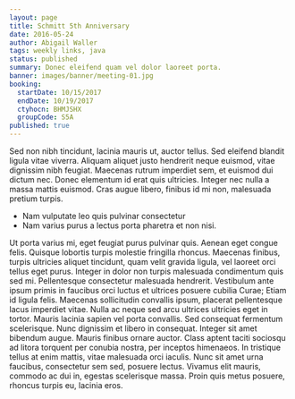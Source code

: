 ```yaml
---
layout: page
title: Schmitt 5th Anniversary
date: 2016-05-24
author: Abigail Waller
tags: weekly links, java
status: published
summary: Donec eleifend quam vel dolor laoreet porta.
banner: images/banner/meeting-01.jpg
booking:
  startDate: 10/15/2017
  endDate: 10/19/2017
  ctyhocn: BHMJSHX
  groupCode: S5A
published: true
---
```

Sed non nibh tincidunt, lacinia mauris ut, auctor tellus. Sed eleifend blandit ligula vitae viverra. Aliquam aliquet justo hendrerit neque euismod, vitae dignissim nibh feugiat. Maecenas rutrum imperdiet sem, et euismod dui dictum nec. Donec elementum id erat quis ultricies. Integer nec nulla a massa mattis euismod. Cras augue libero, finibus id mi non, malesuada pretium turpis.

* Nam vulputate leo quis pulvinar consectetur
* Nam varius purus a lectus porta pharetra et non nisi.

Ut porta varius mi, eget feugiat purus pulvinar quis. Aenean eget congue felis. Quisque lobortis turpis molestie fringilla rhoncus. Maecenas finibus, turpis ultricies aliquet tincidunt, quam velit gravida ligula, vel laoreet orci tellus eget purus. Integer in dolor non turpis malesuada condimentum quis sed mi. Pellentesque consectetur malesuada hendrerit. Vestibulum ante ipsum primis in faucibus orci luctus et ultrices posuere cubilia Curae; Etiam id ligula felis. Maecenas sollicitudin convallis ipsum, placerat pellentesque lacus imperdiet vitae. Nulla ac neque sed arcu ultrices ultricies eget in tortor.
Mauris lacinia sapien vel porta convallis. Sed consequat fermentum scelerisque. Nunc dignissim et libero in consequat. Integer sit amet bibendum augue. Mauris finibus ornare auctor. Class aptent taciti sociosqu ad litora torquent per conubia nostra, per inceptos himenaeos. In tristique tellus at enim mattis, vitae malesuada orci iaculis. Nunc sit amet urna faucibus, consectetur sem sed, posuere lectus. Vivamus elit mauris, commodo ac dui in, egestas scelerisque massa. Proin quis metus posuere, rhoncus turpis eu, lacinia eros.
